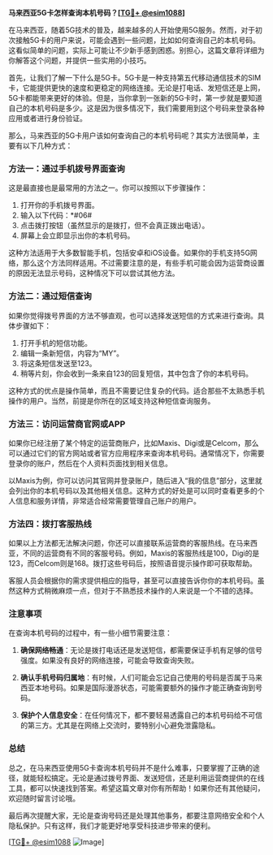 **马来西亚5G卡怎样查询本机号码？[[TG💪+ @esim1088](https://t.me/s/esim1088)]**

在马来西亚，随着5G技术的普及，越来越多的人开始使用5G服务。然而，对于初次接触5G卡的用户来说，可能会遇到一些问题，比如如何查询自己的本机号码。这看似简单的问题，实际上可能让不少新手感到困惑。别担心，这篇文章将详细为你解答这个问题，并提供一些实用的小技巧。

首先，让我们了解一下什么是5G卡。5G卡是一种支持第五代移动通信技术的SIM卡，它能提供更快的速度和更稳定的网络连接。无论是打电话、发短信还是上网，5G卡都能带来更好的体验。但是，当你拿到一张新的5G卡时，第一步就是要知道自己的本机号码是多少。这是因为很多情况下，我们需要用到这个号码来登录各种应用或者进行身份验证。

那么，马来西亚的5G卡用户该如何查询自己的本机号码呢？其实方法很简单，主要有以下几种方式：

### 方法一：通过手机拨号界面查询

这是最直接也是最常用的方法之一。你可以按照以下步骤操作：

1. 打开你的手机拨号界面。
2. 输入以下代码：*#06#
3. 点击拨打按钮（虽然显示的是拨打，但不会真正拨出电话）。
4. 屏幕上会立即显示出你的本机号码。

这种方法适用于大多数智能手机，包括安卓和iOS设备。如果你的手机支持5G网络，那么这个方法同样适用。不过需要注意的是，有些手机可能会因为运营商设置的原因无法显示号码，这种情况下可以尝试其他方法。

### 方法二：通过短信查询

如果你觉得拨号界面的方法不够直观，也可以选择发送短信的方式来进行查询。具体步骤如下：

1. 打开手机的短信功能。
2. 编辑一条新短信，内容为“MY”。
3. 将这条短信发送至123。
4. 稍等片刻，你会收到一条来自123的回复短信，其中包含了你的本机号码。

这种方式的优点是操作简单，而且不需要记住复杂的代码。适合那些不太熟悉手机操作的用户。当然，前提是你所在的区域支持这种短信查询服务。

### 方法三：访问运营商官网或APP

如果你已经注册了某个特定的运营商账户，比如Maxis、Digi或是Celcom，那么可以通过它们的官方网站或者官方应用程序来查询本机号码。通常情况下，你需要登录你的账户，然后在个人资料页面找到相关信息。

以Maxis为例，你可以访问其官网并登录账户，随后进入“我的信息”部分，这里就会列出你的本机号码以及其他相关信息。这种方式的好处是可以同时查看更多的个人信息和服务详情，非常适合经常需要管理自己账户的用户。

### 方法四：拨打客服热线

如果以上方法都无法解决问题，你还可以直接联系运营商的客服热线。在马来西亚，不同的运营商有不同的客服号码。例如，Maxis的客服热线是100，Digi的是123，而Celcom则是168。拨打这些号码后，按照语音提示操作即可获取帮助。

客服人员会根据你的需求提供相应的指导，甚至可以直接告诉你你的本机号码。虽然这种方式稍微麻烦一点，但对于不熟悉技术操作的人来说是一个不错的选择。

### 注意事项

在查询本机号码的过程中，有一些小细节需要注意：

1. **确保网络畅通**：无论是拨打电话还是发送短信，都需要保证手机有足够的信号强度。如果没有良好的网络连接，可能会导致查询失败。
   
2. **确认手机号码归属地**：有时候，人们可能会忘记自己使用的号码是否属于马来西亚本地号码。如果是国际漫游状态，可能需要额外的操作才能正确查询到号码。

3. **保护个人信息安全**：在任何情况下，都不要轻易透露自己的本机号码给不可信的第三方。尤其是在网络上交流时，要特别小心避免泄露隐私。

### 总结

总之，在马来西亚使用5G卡查询本机号码并不是什么难事，只要掌握了正确的途径，就能轻松搞定。无论是通过拨号界面、发送短信，还是利用运营商提供的在线工具，都可以快速找到答案。希望这篇文章对你有所帮助！如果你还有其他疑问，欢迎随时留言讨论哦。

最后再次提醒大家，无论是查询号码还是处理其他事务，都要注意网络安全和个人隐私保护。只有这样，我们才能更好地享受科技进步带来的便利。

[[TG💪+ @esim1088](https://t.me/s/esim1088) ![Image](https://i.postimg.cc/4NQfJmqS/Snipaste-2025-05-13-00-14-12.png)]